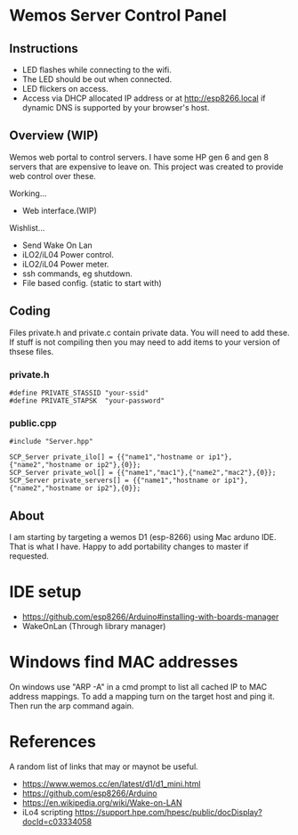 # Wemos Server Control Panel

## Instructions

* LED flashes while connecting to the wifi.
* The LED should be out when connected.
* LED flickers on access.
* Access via DHCP allocated IP address or at http://esp8266.local if dynamic DNS is supported by your browser's host.


## Overview (WIP)

Wemos web portal to control servers. I have some HP gen 6 and gen 8 servers that are expensive to leave on. This project was created to provide web control over these.

Working...

 * Web interface.(WIP)

Wishlist...

 * Send Wake On Lan
 * iLO2/iL04 Power control.
 * iLO2/iL04 Power meter.
 * ssh commands, eg shutdown. 
 * File based config. (static to start with)

## Coding

Files private.h and private.c contain private data. You will need to add these. If stuff is not compiling then you may need to add items to your version of thsese files.

### private.h

```
#define PRIVATE_STASSID "your-ssid"
#define PRIVATE_STAPSK  "your-password"
```

### public.cpp

```
#include "Server.hpp"

SCP_Server private_ilo[] = {{"name1","hostname or ip1"},{"name2","hostname or ip2"},{0}};
SCP_Server private_wol[] = {{"name1","mac1"},{"name2","mac2"},{0}};
SCP_Server private_servers[] = {{"name1","hostname or ip1"},{"name2","hostname or ip2"},{0}};
```
## About

I am starting by targeting a wemos D1 (esp-8266) using Mac arduno IDE. That is what I have. Happy to add portability changes to master if requested.

# IDE setup

* https://github.com/esp8266/Arduino#installing-with-boards-manager
* WakeOnLan (Through library manager)

# Windows find MAC addresses

On windows use "ARP -A" in a cmd prompt to list all cached IP to MAC address mappings. To add a mapping turn on the target host and ping it. Then run the arp command again.

# References

A random list of links that may or maynot be useful.

 * https://www.wemos.cc/en/latest/d1/d1_mini.html
 * https://github.com/esp8266/Arduino
 * https://en.wikipedia.org/wiki/Wake-on-LAN
 * iLo4 scripting https://support.hpe.com/hpesc/public/docDisplay?docId=c03334058

